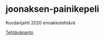 # joonaksen-painikepeli
Koodarijahti 2020 ennakkotehtävä

[Tehtävänanto](https://www.koodarijahti.fi/Ennakkotehtava_2020_Painikepeli.pdf)
